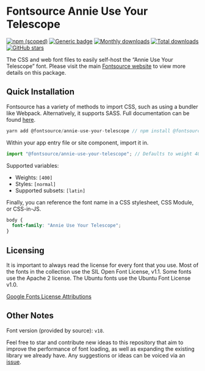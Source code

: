 # Fontsource Annie Use Your Telescope

[![npm (scoped)](https://img.shields.io/npm/v/@fontsource/annie-use-your-telescope?color=brightgreen)](https://www.npmjs.com/package/@fontsource/annie-use-your-telescope) [![Generic badge](https://img.shields.io/badge/fontsource-passing-brightgreen)](https://github.com/fontsource/fontsource) [![Monthly downloads](https://badgen.net/npm/dm/@fontsource/annie-use-your-telescope)](https://github.com/fontsource/fontsource) [![Total downloads](https://badgen.net/npm/dt/@fontsource/annie-use-your-telescope)](https://github.com/fontsource/fontsource) [![GitHub stars](https://img.shields.io/github/stars/fontsource/fontsource.svg?style=social&label=Star)](https://github.com/fontsource/fontsource/stargazers)

The CSS and web font files to easily self-host the “Annie Use Your Telescope” font. Please visit the main [Fontsource website](https://fontsource.org/fonts/annie-use-your-telescope) to view more details on this package.

## Quick Installation

Fontsource has a variety of methods to import CSS, such as using a bundler like Webpack. Alternatively, it supports SASS. Full documentation can be found [here](https://fontsource.org/docs/introduction).

```javascript
yarn add @fontsource/annie-use-your-telescope // npm install @fontsource/annie-use-your-telescope
```

Within your app entry file or site component, import it in.

```javascript
import "@fontsource/annie-use-your-telescope"; // Defaults to weight 400.
```

Supported variables:

- Weights: `[400]`
- Styles: `[normal]`
- Supported subsets: `[latin]`

Finally, you can reference the font name in a CSS stylesheet, CSS Module, or CSS-in-JS.

```css
body {
  font-family: "Annie Use Your Telescope";
}
```

## Licensing

It is important to always read the license for every font that you use.
Most of the fonts in the collection use the SIL Open Font License, v1.1. Some fonts use the Apache 2 license. The Ubuntu fonts use the Ubuntu Font License v1.0.

[Google Fonts License Attributions](https://fonts.google.com/attribution)

## Other Notes

Font version (provided by source): `v18`.

Feel free to star and contribute new ideas to this repository that aim to improve the performance of font loading, as well as expanding the existing library we already have. Any suggestions or ideas can be voiced via an [issue](https://github.com/fontsource/fontsource/issues).
